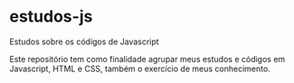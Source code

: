 # estudos-js
Estudos sobre os códigos de Javascript

Este repositório tem como finalidade agrupar meus estudos e códigos em Javascript, HTML e CSS, também o exercício de meus conhecimento.

